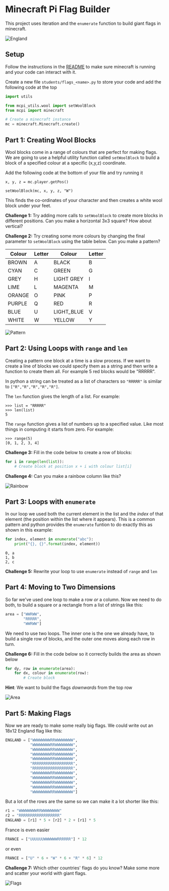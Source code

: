 # Minecraft Pi Flag Builder

This project uses iteration and the `enumerate` function to build giant flags in minecraft.

![England](../images/england.png)

## Setup

Follow the instructions in the [README](../README.md) to make sure minecraft is running and your code can interact with it.

Create a new file `students/flags_<name>.py` to store your code and add the following code at the top

```python
import utils

from mcpi_utils.wool import setWoolBlock
from mcpi import minecraft

# Create a minecraft instance
mc = minecraft.Minecraft.create()
```

## Part 1: Creating Wool Blocks

Wool blocks come in a range of colours that are perfect for making flags. We are going to use a helpful utility function called `setWoolBlock` to build a block of a specified colour at a specific (x,y,z) coordinate. 

Add the following code at the bottom of your file and try running it

```
x, y, z = mc.player.getPos()

setWoolBlock(mc, x, y, z, "W")
```

This finds the co-ordinates of your character and then creates a white wool block under your feet. 

**Challenge 1:** Try adding more calls to `setWoolBlock` to create more blocks in different positions. Can you make a horizontal 3x3 square? How about vertical?

**Challenge 2:** Try creating some more colours by changing the final parameter to `setWoolBlock` using the table below. Can you make a pattern?

| Colour | Letter | Colour     | Letter |
| ------ | ------ | ------     | ------ |
| BROWN  | A      | BLACK      | B      |
| CYAN   | C      | GREEN      | G      |
| GREY   | H      | LIGHT GREY | I      |
| LIME   | L      | MAGENTA    | M      |
| ORANGE | O      | PINK       | P      |
| PURPLE | Q      | RED        | R      |
| BLUE   | U      | LIGHT_BLUE | V      |
| WHITE  | W      | YELLOW     | Y      |

![Pattern](../images/pattern.png)

## Part 2: Using Loops with `range` and `len`

Creating a pattern one block at a time is a slow process. If we want to create a line of blocks we could specify them as a string and then write a function to create them all. For example 5 red blocks would be "RRRRR".

In python a string can be treated as a list of characters so `"RRRRR"` is similar to `["R","R","R","R","R"]`.

The `len` function gives the length of a list. For example:

```
>>> list = "RRRRR"
>>> len(list)
5
```

The `range` function gives a list of numbers up to a specified value. Like most things in computing it starts from zero. For example:

```
>>> range(5)
[0, 1, 2, 3, 4]
```

**Challenge 3:** Fill in the code below to create a row of blocks:

```python
for i in range(len(list)):
    # Create block at position x + i with colour list[i]
```

**Challenge 4:** Can you make a rainbow column like this?

![Rainbow](../images/rainbow.png)

## Part 3: Loops with `enumerate`

In our loop we used both the current element in the list and the *index* of that element (the position within the list where it appears). This is a common pattern and python provides the `enumerate` funtion to do exactly this as shown in this example:

```python
for index, element in enumerate("abc"):
    print("{}, {}".format(index, element))
```
```text
0, a
1, b
2, c
```

**Challenge 5:** Rewrite your loop to use `enumerate` instead of `range` and `len`

## Part 4: Moving to Two Dimensions

So far we've used one loop to make a row _or_ a column. Now we need to do both, to build a square or a rectangle from a list of strings like this:

```python
area = ["WWRWW",
        "RRRRR",
        "WWRWW"]
```

We need to use two loops. The inner one is the one we already have, to build a single row of blocks, and the outer one moves along each row in turn.

**Challenge 6:** Fill in the code below so it correctly builds the area as shown below

```python
for dy, row in enumerate(area):
    for dx, colour in enumerate(row):
        # Create block
```

**Hint**: We want to build the flags _downwards_ from the top row

![Area](../images/area.png)

## Part 5: Making Flags

Now we are ready to make some really big flags. We could write out an 18x12 England flag like this:

```python
ENGLAND = ["WWWWWWWWRRWWWWWWWW",
           "WWWWWWWWRRWWWWWWWW",
           "WWWWWWWWRRWWWWWWWW",
           "WWWWWWWWRRWWWWWWWW",
           "WWWWWWWWRRWWWWWWWW",
           "RRRRRRRRRRRRRRRRRR",
           "RRRRRRRRRRRRRRRRRR",
           "WWWWWWWWRRWWWWWWWW",
           "WWWWWWWWRRWWWWWWWW",
           "WWWWWWWWRRWWWWWWWW",
           "WWWWWWWWRRWWWWWWWW",
           "WWWWWWWWRRWWWWWWWW"]
```

But a lot of the rows are the same so we can make it a lot shorter like this:

```python
r1 = "WWWWWWWWRRWWWWWWWW"
r2 = "RRRRRRRRRRRRRRRRRR"
ENGLAND = [r1] * 5 + [r2] * 2 + [r1] * 5
```

France is even easier

```python
FRANCE = ["UUUUUUWWWWWWRRRRRR"] * 12
```

or even 

```python
FRANCE = ["U" * 6 + "W" * 6 + "R" * 6] * 12
```

**Challenge 7:** Which other countries' flags do you know? Make some more and scatter your world with giant flags.

![Flags](../images/flags.png)
